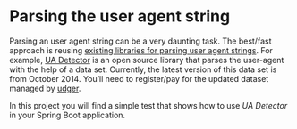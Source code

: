 # Parsing the user agent string

Parsing an user agent string can be a very daunting task. The best/fast approach is reusing [existing
libraries for parsing user agent strings](https://www.google.es/search?q=user+agent+string+parser+java).
For example, [UA Detector](http://uadetector.sourceforge.net/) is an open source library that parses the user-agent with the help of a data set. 
Currently, the latest version of this data set is from October 2014. 
You’ll need to register/pay for the updated dataset managed by [udger](https://udger.com/). 

In this project you will find a simple test that shows how to use _UA Detector_ in your Spring Boot application. 

